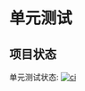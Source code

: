 单元测试
========

## 项目状态
单元测试状态: [![ci](https://api.travis-ci.org/liangmingyi/unittest.png?branch=master)](http://travis-ci.org/liangmingyi/unittest)  
